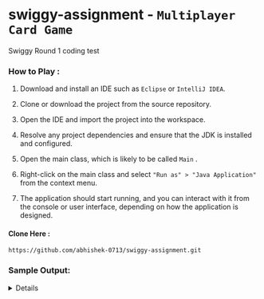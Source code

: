 # swiggy-assignment - `Multiplayer Card Game`
Swiggy Round 1 coding test


### How to Play : 

1. Download and install an IDE such as `Eclipse` or `IntelliJ IDEA`.
2. Clone or download the project from the source repository.

3. Open the IDE and import the project into the workspace.
4. Resolve any project dependencies and ensure that the JDK is installed and configured.
5. Open the main class, which is likely to be called `Main` .
6. Right-click on the main class and select `"Run as" > "Java Application"` from the context menu.
7. The application should start running, and you can interact with it from the console or user interface, depending on how the application is designed.

#### Clone Here :
````
https://github.com/abhishek-0713/swiggy-assignment.git
````
### Sample Output:

<details> 

````

Enter number of players: 2

Enter name of player 1: Abhi
Enter name of player 2: Subhi

Top card: 4 of Spades
Abhi's turn:
Your hand:
3: 7 of Spades
4: 6 of Spades
Enter the index of the card you want to play: 
4
Abhi played 6 of Spades
Top card: 6 of Spades

Subhi's turn:
Your hand:
0: 6 of Hearts
1: 3 of Spades
3: Ace of Spades
Enter the index of the card you want to play: 
1
Subhi played 3 of Spades
Top card: 3 of Spades

Abhi's turn:
Your hand:
0: 3 of Hearts
2: 3 of Diamonds
3: 7 of Spades
Enter the index of the card you want to play: 
3
Abhi played 7 of Spades
Top card: 7 of Spades

Subhi's turn:
Your hand:
2: Ace of Spades
Enter the index of the card you want to play: 
2
Subhi played Ace of Spades
Reverse direction
Top card: Ace of Spades

Subhi's turn:
Subhi has no valid moves.
Top card: Ace of Spades
Subhi's turn:
Subhi has no valid moves.
Top card: Ace of Spades

Subhi's turn:
Your hand:
4: King of Spades
Enter the index of the card you want to play: 
4
Subhi played King of Spades
Top card: King of Spades

Abhi's turn:
Your hand:
1: King of Diamonds
Enter the index of the card you want to play: 
1
Abhi played King of Diamonds
Top card: King of Diamonds

Subhi's turn:
Your hand:
3: 6 of Diamonds
Enter the index of the card you want to play: 
3
Subhi played 6 of Diamonds
Top card: 6 of Diamonds

Abhi's turn:
Your hand:
1: 3 of Diamonds
Enter the index of the card you want to play: 
1
Abhi played 3 of Diamonds
Top card: 3 of Diamonds

Subhi's turn:
Subhi has no valid moves.
Top card: 3 of Diamonds

Subhi's turn:
Your hand:
3: Ace of Diamonds
Enter the index of the card you want to play: 
3
Subhi played Ace of Diamonds
Reverse direction
Top card: Ace of Diamonds

Subhi's turn:
Subhi has no valid moves.
Top card: Ace of Diamonds

Subhi's turn:
Your hand:
3: Ace of Hearts
Enter the index of the card you want to play: 
3
Subhi played Ace of Hearts
Reverse direction
Top card: Ace of Hearts

Subhi's turn:
Your hand:
0: 6 of Hearts
1: 5 of Hearts
Enter the index of the card you want to play: 
1
Subhi played 5 of Hearts
Top card: 5 of Hearts

Abhi's turn:
Your hand:
0: 3 of Hearts

Enter the index of the card you want to play: 
0

Abhi played 3 of Hearts

Abhi wins!
Congratulations, Abhi has won!

````

</details>
